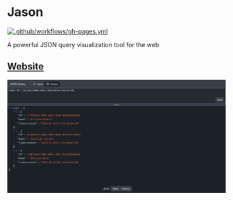 # Jason

[![.github/workflows/gh-pages.yml](https://github.com/Vandesm14/jason/actions/workflows/gh-pages.yml/badge.svg)](https://github.com/Vandesm14/jason/actions/workflows/gh-pages.yml)

A powerful JSON query visualization tool for the web

## [Website](https://jason.thedevbird.com)

![jason](public/jason.png)
